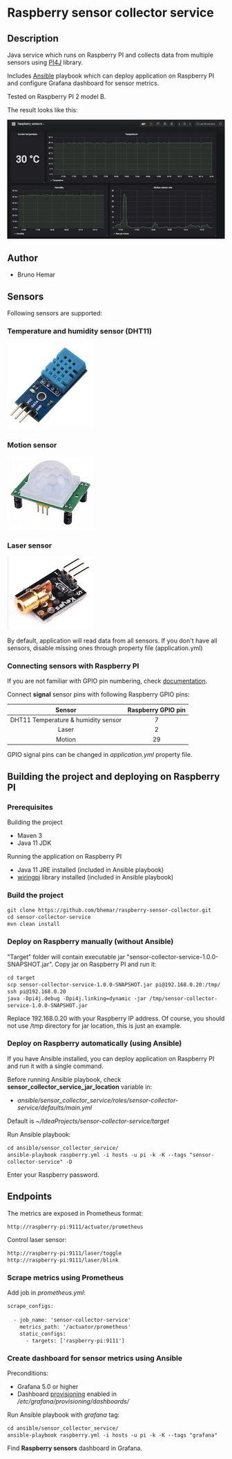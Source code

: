 # Raspberry sensor collector service 

## Description

Java service which runs on Raspberry PI and collects data from multiple sensors using [PI4J](https://github.com/Pi4J/pi4j) library.

Includes [Ansible](https://www.ansible.com/) playbook which can deploy application on Raspberry PI and configure Grafana dashboard for sensor metrics.

Tested on Raspberry PI 2 model B.

The result looks like this:

![GrafanaDashboard](./images/grafana_dashboard.jpg)

## Author

* Bruno Hemar 

## Sensors

Following sensors are supported:

### Temperature and humidity sensor (DHT11) 
![DHT11](./images/dht11_temperature_humidity_sensor.jpg) 
### Motion sensor 
![MotionSensor](./images/motion_sensor.jpg) 
### Laser sensor 
![LaserSensor](./images/laser_sensor.jpg) 

By default, application will read data from all sensors. If you don't have all sensors, disable missing ones through property file (application.yml) 

### Connecting sensors with Raspberry PI

If you are not familiar with GPIO pin numbering, check [documentation](https://www.raspberrypi.org/documentation/usage/gpio/). 

Connect __signal__ sensor pins with following Raspberry GPIO pins:

| Sensor                |Raspberry GPIO pin|
|:---------------------:|:----------------:|
| DHT11 Temperature & humidity sensor | 7  |
| Laser                               | 2  |
| Motion                              | 29 |

GPIO signal pins can be changed in _application.yml_ property file.

## Building the project and deploying on Raspberry PI

### Prerequisites

Building the project

* Maven 3
* Java 11 JDK 

Running the application on Raspberry PI

* Java 11 JRE installed (included in Ansible playbook)
* [wiringpi](http://wiringpi.com/download-and-install/) library installed (included in Ansible playbook)

### Build the project

```
git clone https://github.com/bhemar/raspberry-sensor-collector.git
cd sensor-collector-service
mvn clean install
```

### Deploy on Raspberry manually (without Ansible)

"Target" folder will contain executable jar "sensor-collector-service-1.0.0-SNAPSHOT.jar". Copy jar on Raspberry PI and run it:

```
cd target
scp sensor-collector-service-1.0.0-SNAPSHOT.jar pi@192.168.0.20:/tmp/
ssh pi@192.168.0.20
java -Dpi4j.debug -Dpi4j.linking=dynamic -jar /tmp/sensor-collector-service-1.0.0-SNAPSHOT.jar

```
Replace 192.168.0.20 with your Raspberry IP address. Of course, you should not use /tmp directory for jar location, this is just an example.


### Deploy on Raspberry automatically (using Ansible)

If you have Ansible installed, you can deploy application on Raspberry PI and run it with a single command.

Before running Ansible playbook, check **sensor_collector_service_jar_location** variable in:
 
 * _ansible/sensor_collector_service/roles/sensor-collector-service/defaults/main.yml_ 
 
Default is _~/IdeaProjects/sensor-collector-service/target_

Run Ansible playbook:

```
cd ansible/sensor_collector_service/
ansible-playbook raspberry.yml -i hosts -u pi -k -K --tags "sensor-collector-service" -D
```

Enter your Raspberry password. 


## Endpoints

The metrics are exposed in Prometheus format:

```
http://raspberry-pi:9111/actuator/prometheus
```

Control laser sensor:

```
http://raspberry-pi:9111/laser/toggle
http://raspberry-pi:9111/laser/blink
```

### Scrape metrics using Prometheus

Add job in _prometheus.yml_:

```
scrape_configs:

  - job_name: 'sensor-collector-service'
    metrics_path: '/actuator/prometheus'
    static_configs:
      - targets: ['raspberry-pi:9111']
```

### Create dashboard for sensor metrics using Ansible

Preconditions:

* Grafana 5.0 or higher
* Dashboard [provisioning]('http://docs.grafana.org/administration/provisioning/') enabled in _/etc/grafana/provisioning/dashboards/_

Run Ansible playbook with _grafana_ tag:
```
cd ansible/sensor_collector_service/
ansible-playbook raspberry.yml -i hosts -u pi -k -K --tags "grafana"
```

Find **Raspberry sensors** dashboard in Grafana.
